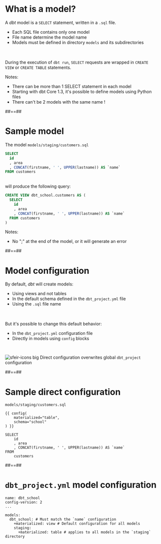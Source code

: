 <!-- .slide -->
# What is a model?

A _dbt_ model is a `SELECT` statement, written in a `.sql` file.

* Each SQL file contains only one model
* File name determine the model name
* Models must be defined in directory `models` and its subdirectories

<br/><br/>
During the execution of `dbt run`, `SELECT` requests are wrapped in `CREATE VIEW` or `CREATE TABLE` statements.
<!-- .element: class="fragment" -->

Notes:
- There can be more than 1 SELECT statement in each model
- Starting with dbt Core 1.3, it's possible to define models using Python files
- There can't be 2 models with the same name !

##==##
<!-- .slide: class="with-code"-->
# Sample model

The model `models/staging/customers.sql`
```sql
SELECT
  id
  , area
  , CONCAT(firstname, ' ', UPPER(lastname)) AS `name`
FROM customers
```
<br/>
<div>
will produce the following query:

```sql
CREATE VIEW dbt_school.customers AS (
  SELECT
    id
    , area
    , CONCAT(firstname, ' ', UPPER(lastname)) AS `name`
  FROM customers
)
```
</div>
<!-- .element: class="fragment" -->

Notes:
- No ";" at the end of the model, or it will generate an error

##==##
<!-- .slide -->
# Model configuration

By default, _dbt_ will create models:

* Using views and not tables
* In the default schema defined in the `dbt_project.yml` file
* Using the `.sql` file name

<br/>
<br/>

<div>
But it's possible to change this default behavior: <br/>

* In the `dbt_project.yml` configuration file
* Directly in models using `config` blocks

<br/>

![sfeir-icons big](alert-octagon) Direct configuration overwrites global `dbt_project` configuration

</div>
<!-- .element: class="fragment" -->

##==##
<!-- .slide: class="with-code"-->
# Sample direct configuration

`models/staging/customers.sql`
```sql[6-11|1-4]
{{ config(
    materialized="table",
    schema="school"
) }}

SELECT
    id
    , area
    , CONCAT(firstname, ' ', UPPER(lastname)) AS `name`
FROM
    customers
```

##==##
<!-- .slide: class="with-code"-->
# `dbt_project.yml` model configuration

```yaml[|6-7|8-9]
name: dbt_school
config-version: 2
...

models:
  dbt_school: # Must match the `name` configuration
    +materialized: view # Default configuration for all models
    staging:
      +materialized: table # applies to all models in the `staging` directory
```

